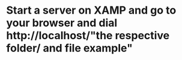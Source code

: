 # Start a server on XAMP and go to your browser and dial http://localhost/"the respective folder/ and file example"
